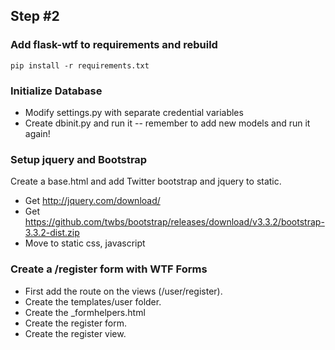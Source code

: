 ## Step #2

### Add flask-wtf to requirements and rebuild
```
pip install -r requirements.txt
```

### Initialize Database
- Modify settings.py with separate credential variables
- Create dbinit.py and run it -- remember to add new models and run it again!

### Setup jquery and Bootstrap
Create a base.html and add Twitter bootstrap and jquery to static.
- Get http://jquery.com/download/
- Get https://github.com/twbs/bootstrap/releases/download/v3.3.2/bootstrap-3.3.2-dist.zip
- Move to static css, javascript

### Create a /register form with WTF Forms
- First add the route on the views (/user/register).
- Create the templates/user folder.
- Create the _formhelpers.html
- Create the register form.
- Create the register view.
